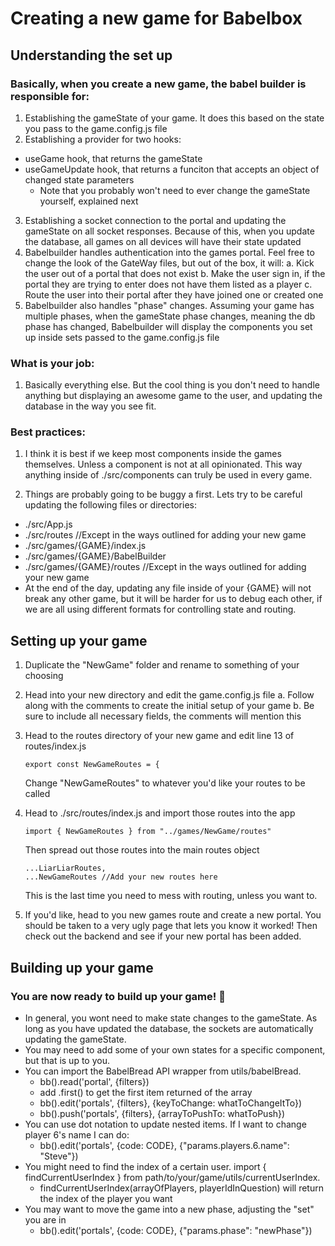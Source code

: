 # Creating a new game for Babelbox
## Understanding the set up
### Basically, when you create a new game, the babel builder is responsible for:
1. Establishing the gameState of your game. It does this based on the state you
pass to the game.config.js file
2. Establishing a provider for two hooks:
  * useGame hook, that returns the gameState
  * useGameUpdate hook, that returns a funciton that accepts an object of changed state
  parameters
    * Note that you probably won't need to ever change the gameState yourself, explained next
3. Establishing a socket connection to the portal and updating the gameState on all socket responses. Because of this, when you update the database, all games on all devices will have their state updated
4. Babelbuilder handles authentication into the games portal. Feel free to change the look of the GateWay files, but out of the box, it will:
  a. Kick the user out of a portal that does not exist
  b. Make the user sign in, if the portal they are trying to enter does not have them listed as a player
  c. Route the user into their portal after they have joined one or created one
5. Babelbuilder also handles "phase" changes. Assuming your game has multiple phases, when the gameState phase changes, meaning the db phase has changed, Babelbuilder will display the components you set up inside sets passed to the game.config.js file

### What is your job:
1. Basically everything else. But the cool thing is you don't need to handle anything but displaying an awesome game to the user, and updating the database in the way you see fit.

### Best practices:
1. I think it is best if we keep most components inside the games themselves. Unless a component is not at all opinionated. This way anything inside of ./src/components can truly be used in every game.

2. Things are probably going to be buggy a first. Lets try to be careful updating the following files or directories:
  * ./src/App.js
  * ./src/routes //Except in the ways outlined for adding your new game
  * ./src/games/{GAME}/index.js
  * ./src/games/{GAME}/BabelBuilder
  * ./src/games/{GAME}/routes //Except in the ways outlined for adding your new game
  * At the end of the day, updating any file inside of your {GAME} will not break any other game, but it will be harder for us to debug each other, if we are all using different formats for controlling state and routing.
## Setting up your game
1. Duplicate the "NewGame" folder and rename to something of your choosing
2. Head into your new directory and edit the game.config.js file
    a. Follow along with the comments to create the initial setup of your game
    b. Be sure to include all necessary fields, the comments will mention this
3. Head to the routes directory of your new game and edit line 13 of routes/index.js
    ```
    export const NewGameRoutes = {
    ```
    Change "NewGameRoutes" to whatever you'd like your routes to be called
4. Head to ./src/routes/index.js and import those routes into the app
    ```
    import { NewGameRoutes } from "../games/NewGame/routes"
    ```
    Then spread out those routes into the main routes object
    ```
    ...LiarLiarRoutes,
    ...NewGameRoutes //Add your new routes here
    ```
    This is the last time you need to mess with routing, unless you want to.

5. If you'd like, head to you new games route and create a new portal. You should be taken to a very ugly page that lets you know it worked! Then check out the backend and see if your new portal has been added.

## Building up your game
### You are now ready to build up your game! 🚀
* In general, you wont need to make state changes to the gameState. As long as you have updated the database, the sockets are automatically updating the gameState.
* You may need to add some of your own states for a specific component, but that is up to you.
* You can import the BabelBread API wrapper from utils/babelBread.
    * bb().read('portal', {filters})
    * add .first() to get the first item returned of the array
    * bb().edit('portals', {filters}, {keyToChange: whatToChangeItTo})
    * bb().push('portals', {filters}, {arrayToPushTo: whatToPush})
* You can use dot notation to update nested items. If I want to change player 6's name I can do:
    * bb().edit('portals', {code: CODE}, {"params.players.6.name": "Steve"})
* You might need to find the index of a certain user. import { findCurrentUserIndex } from path/to/your/game/utils/currentUserIndex.
    * findCurrentUserIndex(arrayOfPlayers, playerIdInQuestion) will return the index of the player you want
* You may want to move the game into a new phase, adjusting the "set" you are in
    * bb().edit('portals', {code: CODE}, {"params.phase": "newPhase"})
